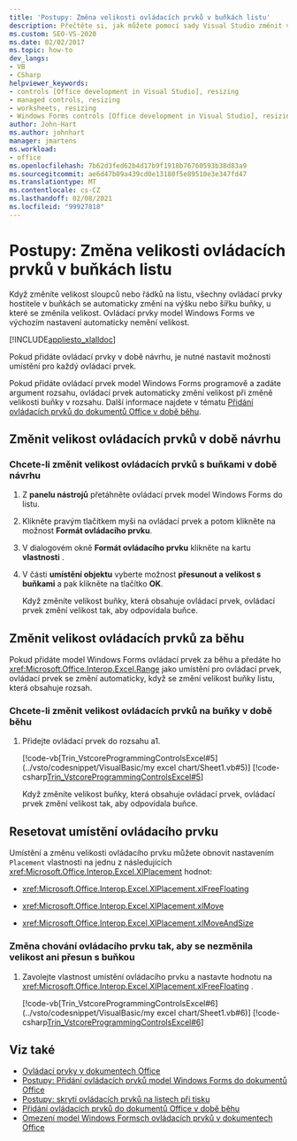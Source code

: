 ```yaml
---
title: 'Postupy: Změna velikosti ovládacích prvků v buňkách listu'
description: Přečtěte si, jak můžete pomocí sady Visual Studio změnit velikost ovládacích prvků v rámci buněk listu aplikace Microsoft Excel v době návrhu i v době běhu.
ms.custom: SEO-VS-2020
ms.date: 02/02/2017
ms.topic: how-to
dev_langs:
- VB
- CSharp
helpviewer_keywords:
- controls [Office development in Visual Studio], resizing
- managed controls, resizing
- worksheets, resizing
- Windows Forms controls [Office development in Visual Studio], resizing
author: John-Hart
ms.author: johnhart
manager: jmartens
ms.workload:
- office
ms.openlocfilehash: 7b62d3fed62b4d17b9f1918b76760593b38d83a9
ms.sourcegitcommit: ae6d47b09a439cd0e13180f5e89510e3e347fd47
ms.translationtype: MT
ms.contentlocale: cs-CZ
ms.lasthandoff: 02/08/2021
ms.locfileid: "99927818"
---
```

# <a name="how-to-resize-controls-within-worksheet-cells"></a>Postupy: Změna velikosti ovládacích prvků v buňkách listu
  Když změníte velikost sloupců nebo řádků na listu, všechny ovládací prvky hostitele v buňkách se automaticky změní na výšku nebo šířku buňky, u které se změnila velikost. Ovládací prvky model Windows Forms ve výchozím nastavení automaticky nemění velikost.

 [!INCLUDE[appliesto_xlalldoc](../vsto/includes/appliesto-xlalldoc-md.md)]

 Pokud přidáte ovládací prvky v době návrhu, je nutné nastavit možnosti umístění pro každý ovládací prvek.

 Pokud přidáte ovládací prvek model Windows Forms programově a zadáte argument rozsahu, ovládací prvek automaticky změní velikost při změně velikosti buňky v rozsahu. Další informace najdete v tématu [Přidání ovládacích prvků do dokumentů Office v době běhu](../vsto/adding-controls-to-office-documents-at-run-time.md).

## <a name="resize-controls-at-design-time"></a>Změnit velikost ovládacích prvků v době návrhu

### <a name="to-make-controls-resize-with-cells-at-design-time"></a>Chcete-li změnit velikost ovládacích prvků s buňkami v době návrhu

1. Z **panelu nástrojů** přetáhněte ovládací prvek model Windows Forms do listu.

2. Klikněte pravým tlačítkem myši na ovládací prvek a potom klikněte na možnost **Formát ovládacího prvku**.

3. V dialogovém okně **Formát ovládacího prvku** klikněte na kartu **vlastnosti** .

4. V části **umístění objektu** vyberte možnost **přesunout a velikost s buňkami** a pak klikněte na tlačítko **OK**.

     Když změníte velikost buňky, která obsahuje ovládací prvek, ovládací prvek změní velikost tak, aby odpovídala buňce.

## <a name="resize-controls-at-run-time"></a>Změnit velikost ovládacích prvků za běhu
 Pokud přidáte model Windows Forms ovládací prvek za běhu a předáte ho <xref:Microsoft.Office.Interop.Excel.Range> jako umístění pro ovládací prvek, ovládací prvek se změní automaticky, když se změní velikost buňky listu, která obsahuje rozsah.

### <a name="to-make-controls-resize-with-cells-at-run-time"></a>Chcete-li změnit velikost ovládacích prvků na buňky v době běhu

1. Přidejte ovládací prvek do rozsahu a1.

     [!code-vb[Trin_VstcoreProgrammingControlsExcel#5](../vsto/codesnippet/VisualBasic/my excel chart/Sheet1.vb#5)]
     [!code-csharp[Trin_VstcoreProgrammingControlsExcel#5](../vsto/codesnippet/CSharp/Trin_VstcoreProgrammingControlsExcelCS/Sheet1.cs#5)]

     Když změníte velikost buňky, která obsahuje ovládací prvek, ovládací prvek změní velikost tak, aby odpovídala buňce.

## <a name="reset-control-placement"></a>Resetovat umístění ovládacího prvku
 Umístění a změnu velikosti ovládacího prvku můžete obnovit nastavením `Placement` vlastnosti na jednu z následujících <xref:Microsoft.Office.Interop.Excel.XlPlacement> hodnot:

- <xref:Microsoft.Office.Interop.Excel.XlPlacement.xlFreeFloating>

- <xref:Microsoft.Office.Interop.Excel.XlPlacement.xlMove>

- <xref:Microsoft.Office.Interop.Excel.XlPlacement.xlMoveAndSize>

### <a name="to-change-the-behavior-of-a-control-so-that-it-does-not-resize-or-move-with-the-cell"></a>Změna chování ovládacího prvku tak, aby se nezměnila velikost ani přesun s buňkou

1. Zavolejte vlastnost umístění ovládacího prvku a nastavte hodnotu na <xref:Microsoft.Office.Interop.Excel.XlPlacement.xlFreeFloating> .

     [!code-vb[Trin_VstcoreProgrammingControlsExcel#6](../vsto/codesnippet/VisualBasic/my excel chart/Sheet1.vb#6)]
     [!code-csharp[Trin_VstcoreProgrammingControlsExcel#6](../vsto/codesnippet/CSharp/Trin_VstcoreProgrammingControlsExcelCS/Sheet1.cs#6)]

## <a name="see-also"></a>Viz také
- [Ovládací prvky v dokumentech Office](../vsto/controls-on-office-documents.md)
- [Postupy: Přidání ovládacích prvků model Windows Forms do dokumentů Office](../vsto/how-to-add-windows-forms-controls-to-office-documents.md)
- [Postupy: skrytí ovládacích prvků na listech při tisku](../vsto/how-to-hide-controls-on-worksheets-when-printing.md)
- [Přidání ovládacích prvků do dokumentů Office v době běhu](../vsto/adding-controls-to-office-documents-at-run-time.md)
- [Omezení model Windows Formsch ovládacích prvků v dokumentech Office](../vsto/limitations-of-windows-forms-controls-on-office-documents.md)
